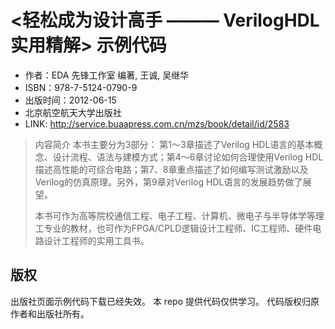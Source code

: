 # <轻松成为设计高手 ——— VerilogHDL 实用精解> 示例代码

- 作者：EDA 先锋工作室 编著, 王诚, 吴继华
- ISBN：978-7-5124-0790-9
- 出版时间：2012-06-15
- 北京航空航天大学出版社
- LINK: http://service.buaapress.com.cn/mzs/book/detail/id/2583

> 内容简介
> 本书主要分为3部分： 第1～3章描述了Verilog HDL语言的基本概念、设计流程、语法与建模方式；第4～6章讨论如何合理使用Verilog HDL描述高性能的可综合电路；第7、8章重点描述了如何编写测试激励以及Verilog的仿真原理。另外，第9章对Verilog HDL语言的发展趋势做了展望。
>
> 本书可作为高等院校通信工程、电子工程、计算机、微电子与半导体学等理工专业的教材，也可作为FPGA/CPLD逻辑设计工程师、IC工程师、硬件电路设计工程师的实用工具书。

## 版权
出版社页面示例代码下载已经失效。
本 repo 提供代码仅供学习。
代码版权归原作者和出版社所有。
